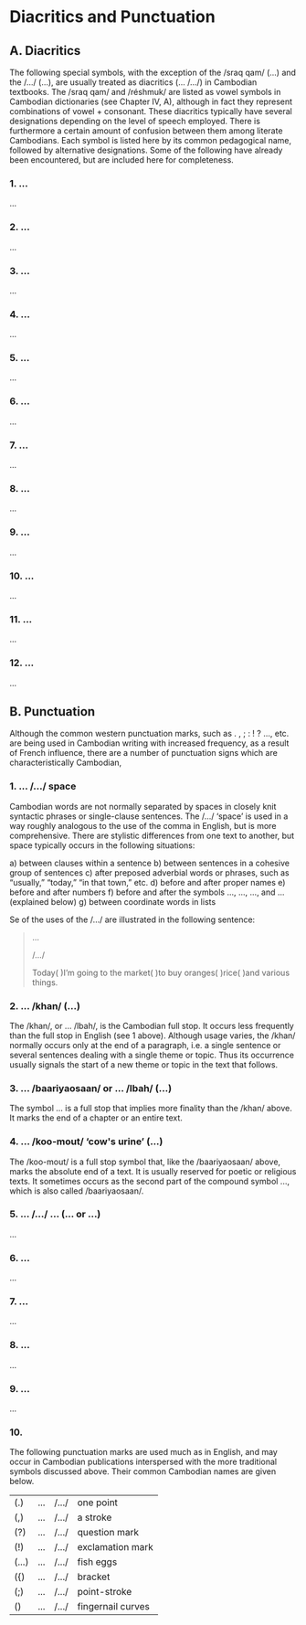 # Diacritics and Punctuation

## A. Diacritics

The following special symbols, with the exception of the /sraq qam/ (...) and the /.../ (...), are usually treated as diacritics (... /.../) in Cambodian textbooks. The /sraq qam/ and /réshmuk/ are listed as vowel symbols in Cambodian dictionaries (see Chapter IV, A), although in fact they represent combinations of vowel + consonant. These diacritics typically have several designations depending on the level of speech employed. There is furthermore a certain amount of confusion between them among literate Cambodians. Each symbol is listed here by its common pedagogical name, followed by alternative designations. Some of the following have already been encountered, but are included here for completeness.

### 1. ...

...

### 2. ...

...

### 3. ...

...

### 4. ...

...

### 5. ...

...

### 6. ...

...

### 7. ...

...

### 8. ...

...

### 9. ...

...

### 10. ...

...

### 11. ...

...

### 12. ...

...

## B. Punctuation

Although the common western punctuation marks, such as . , ; : ! ? ..., etc. are being used in Cambodian writing with increased frequency, as a result of French influence, there are a number of punctuation signs which are characteristically Cambodian,

### 1. ... /.../ space

Cambodian words are not normally separated by spaces in closely knit syntactic phrases or single-clause sentences. The /.../ ‘space’ is used in a way roughly analogous to the use of the comma in English, but is more comprehensive. There are stylistic differences from one text to another, but space typically occurs in the following situations:

a) between clauses within a sentence
b) between sentences in a cohesive group of sentences
c) after preposed adverbial words or phrases, such as “usually,” “today,” “in that town,” etc.
d) before and after proper names
e) before and after numbers
f) before and after the symbols ..., ..., ..., and ... (explained below)
g) between coordinate words in lists

Se of the uses of the /.../ are illustrated in the following sentence:

> ...
>
> /.../
>
> Today( )I’m going to the market( )to buy oranges( )rice( )and various things.



### 2. ... /khan/ (...)

The /khan/, or ... /lbah/, is the Cambodian full stop. It occurs less frequently than the full stop in English (see 1 above). Although usage varies, the /khan/ normally occurs only at the end of a paragraph, i.e. a single sentence or several sentences dealing with a single theme or topic. Thus its occurrence usually signals the start of a new theme or topic in the text that follows.

### 3. ... /baariyaosaan/ or ... /lbah/ (...)

The symbol ... is a full stop that implies more finality than the /khan/ above. It marks the end of a chapter or an entire text.

### 4. ... /koo-mout/ ‘cow's urine’ (...)

The /koo-mout/ is a full stop symbol that, like the /baariyaosaan/ above, marks the absolute end of a text. It is usually reserved for poetic or religious texts. It sometimes occurs as the second part of the compound symbol ..., which is also called /baariyaosaan/.

### 5. ... /.../ ... (... or ...)

...

### 6. ...

...

### 7. ...

...

### 8. ...

...

### 9. ...

...

### 10.

The following punctuation marks are used much as in English, and may occur in Cambodian publications interspersed with the more traditional symbols discussed above. Their common Cambodian names are given below.

<table>
  <tr>
    <td>(.)</td>
    <td>...</td>
    <td>/.../</td>
    <td>one point</td>
  </tr>
  <tr>
    <td>(,)</td>
    <td>...</td>
    <td>/.../</td>
    <td>a stroke</td>
  </tr>
  <tr>
    <td>(?)</td>
    <td>...</td>
    <td>/.../</td>
    <td>question mark</td>
  </tr>
  <tr>
    <td>(!)</td>
    <td>...</td>
    <td>/.../</td>
    <td>exclamation mark</td>
  </tr>
  <tr>
    <td>(...)</td>
    <td>...</td>
    <td>/.../</td>
    <td>fish eggs</td>
  </tr>
  <tr>
    <td>({)</td>
    <td>...</td>
    <td>/.../</td>
    <td>bracket</td>
  </tr>
  <tr>
    <td>(;)</td>
    <td>...</td>
    <td>/.../</td>
    <td>point-stroke</td>
  </tr>
  <tr>
    <td>()</td>
    <td>...</td>
    <td>/.../</td>
    <td>fingernail curves</td>
  </tr>
</table>